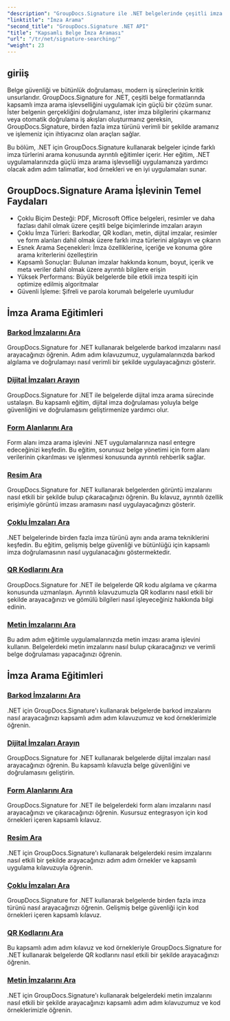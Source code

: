 ```yaml
---
"description": "GroupDocs.Signature ile .NET belgelerinde çeşitli imza türlerini nasıl arayacağınızı öğrenin. Barkod, dijital, metin, QR kodu, resim ve form alanı imza araması için kapsamlı eğitimler."
"linktitle": "İmza Arama"
"second_title": "GroupDocs.Signature .NET API"
"title": "Kapsamlı Belge İmza Araması"
"url": "/tr/net/signature-searching/"
"weight": 23
---
```


## giriiş

Belge güvenliği ve bütünlük doğrulaması, modern iş süreçlerinin kritik unsurlarıdır. GroupDocs.Signature for .NET, çeşitli belge formatlarında kapsamlı imza arama işlevselliğini uygulamak için güçlü bir çözüm sunar. İster belgenin gerçekliğini doğrulamanız, ister imza bilgilerini çıkarmanız veya otomatik doğrulama iş akışları oluşturmanız gereksin, GroupDocs.Signature, birden fazla imza türünü verimli bir şekilde aramanız ve işlemeniz için ihtiyacınız olan araçları sağlar.

Bu bölüm, .NET için GroupDocs.Signature kullanarak belgeler içinde farklı imza türlerini arama konusunda ayrıntılı eğitimler içerir. Her eğitim, .NET uygulamalarınızda güçlü imza arama işlevselliği uygulamanıza yardımcı olacak adım adım talimatlar, kod örnekleri ve en iyi uygulamaları sunar.

## GroupDocs.Signature Arama İşlevinin Temel Faydaları

- Çoklu Biçim Desteği: PDF, Microsoft Office belgeleri, resimler ve daha fazlası dahil olmak üzere çeşitli belge biçimlerinde imzaları arayın
- Çoklu İmza Türleri: Barkodlar, QR kodları, metin, dijital imzalar, resimler ve form alanları dahil olmak üzere farklı imza türlerini algılayın ve çıkarın
- Esnek Arama Seçenekleri: İmza özelliklerine, içeriğe ve konuma göre arama kriterlerini özelleştirin
- Kapsamlı Sonuçlar: Bulunan imzalar hakkında konum, boyut, içerik ve meta veriler dahil olmak üzere ayrıntılı bilgilere erişin
- Yüksek Performans: Büyük belgelerde bile etkili imza tespiti için optimize edilmiş algoritmalar
- Güvenli İşleme: Şifreli ve parola korumalı belgelerle uyumludur

## İmza Arama Eğitimleri

### [Barkod İmzalarını Ara](./search-for-barcode/)
GroupDocs.Signature for .NET kullanarak belgelerde barkod imzalarını nasıl arayacağınızı öğrenin. Adım adım kılavuzumuz, uygulamalarınızda barkod algılama ve doğrulamayı nasıl verimli bir şekilde uygulayacağınızı gösterir.

### [Dijital İmzaları Arayın](./search-for-digital-signatures/)
GroupDocs.Signature for .NET ile belgelerde dijital imza arama sürecinde ustalaşın. Bu kapsamlı eğitim, dijital imza doğrulaması yoluyla belge güvenliğini ve doğrulamasını geliştirmenize yardımcı olur.

### [Form Alanlarını Ara](./search-for-form-fields/)
Form alanı imza arama işlevini .NET uygulamalarınıza nasıl entegre edeceğinizi keşfedin. Bu eğitim, sorunsuz belge yönetimi için form alanı verilerinin çıkarılması ve işlenmesi konusunda ayrıntılı rehberlik sağlar.

### [Resim Ara](./search-for-images/)
GroupDocs.Signature for .NET kullanarak belgelerden görüntü imzalarını nasıl etkili bir şekilde bulup çıkaracağınızı öğrenin. Bu kılavuz, ayrıntılı özellik erişimiyle görüntü imzası aramasını nasıl uygulayacağınızı gösterir.

### [Çoklu İmzaları Ara](./search-for-multiple-signatures/)
.NET belgelerinde birden fazla imza türünü aynı anda arama tekniklerini keşfedin. Bu eğitim, gelişmiş belge güvenliği ve bütünlüğü için kapsamlı imza doğrulamasının nasıl uygulanacağını göstermektedir.

### [QR Kodlarını Ara](./search-for-qr-codes/)
GroupDocs.Signature for .NET ile belgelerde QR kodu algılama ve çıkarma konusunda uzmanlaşın. Ayrıntılı kılavuzumuzla QR kodlarını nasıl etkili bir şekilde arayacağınızı ve gömülü bilgileri nasıl işleyeceğiniz hakkında bilgi edinin.

### [Metin İmzalarını Ara](./search-for-text-signatures/)
Bu adım adım eğitimle uygulamalarınızda metin imzası arama işlevini kullanın. Belgelerdeki metin imzalarını nasıl bulup çıkaracağınızı ve verimli belge doğrulaması yapacağınızı öğrenin.

## İmza Arama Eğitimleri
### [Barkod İmzalarını Ara](./search-for-barcode/)
.NET için GroupDocs.Signature'ı kullanarak belgelerde barkod imzalarını nasıl arayacağınızı kapsamlı adım adım kılavuzumuz ve kod örneklerimizle öğrenin.

### [Dijital İmzaları Arayın](./search-for-digital-signatures/)
GroupDocs.Signature for .NET kullanarak belgelerde dijital imzaları nasıl arayacağınızı öğrenin. Bu kapsamlı kılavuzla belge güvenliğini ve doğrulamasını geliştirin.

### [Form Alanlarını Ara](./search-for-form-fields/)
GroupDocs.Signature for .NET ile belgelerdeki form alanı imzalarını nasıl arayacağınızı ve çıkaracağınızı öğrenin. Kusursuz entegrasyon için kod örnekleri içeren kapsamlı kılavuz.

### [Resim Ara](./search-for-images/)
.NET için GroupDocs.Signature'ı kullanarak belgelerdeki resim imzalarını nasıl etkili bir şekilde arayacağınızı adım adım örnekler ve kapsamlı uygulama kılavuzuyla öğrenin.

### [Çoklu İmzaları Ara](./search-for-multiple-signatures/)
GroupDocs.Signature for .NET kullanarak belgelerde birden fazla imza türünü nasıl arayacağınızı öğrenin. Gelişmiş belge güvenliği için kod örnekleri içeren kapsamlı kılavuz.

### [QR Kodlarını Ara](./search-for-qr-codes/)
Bu kapsamlı adım adım kılavuz ve kod örnekleriyle GroupDocs.Signature for .NET kullanarak belgelerde QR kodlarını nasıl etkili bir şekilde arayacağınızı öğrenin.

### [Metin İmzalarını Ara](./search-for-text-signatures/)
.NET için GroupDocs.Signature'ı kullanarak belgelerdeki metin imzalarını nasıl etkili bir şekilde arayacağınızı kapsamlı adım adım kılavuzumuz ve kod örneklerimizle öğrenin.
